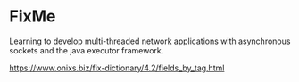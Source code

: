 # FixMe
Learning to develop multi-threaded network applications with asynchronous sockets and the java executor framework.

https://www.onixs.biz/fix-dictionary/4.2/fields_by_tag.html
